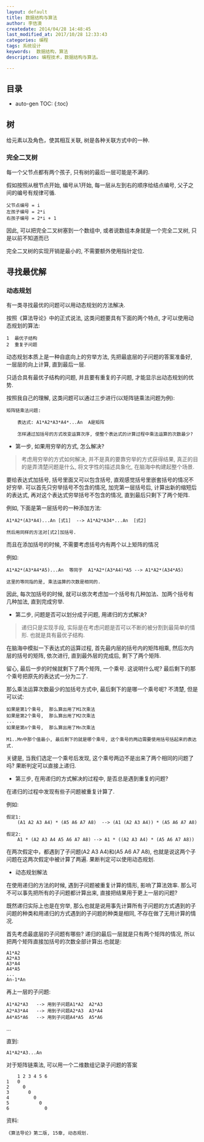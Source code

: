 ```yaml
---
layout: default
title: 数据结构与算法
author: 李佶澳
createdate: 2014/04/28 14:48:45
last_modified_at: 2017/10/28 12:33:43
categories: 编程
tags: 系统设计
keywords:  数据结构，算法
description: 编程技术，数据结构与算法。

---
```


## 目录
* auto-gen TOC:
{:toc}

## 树

给元素以及角色，使其相互关联, 树是各种关联方式中的一种.

### 完全二叉树

每一个父节点都有两个孩子, 只有树的最后一层可能是不满的.

假如按照从根节点开始, 编号从1开始, 每一层从左到右的顺序给结点编号, 父子之间的编号有规律可循.

	父节点编号 = i
	左孩子编号 = 2*i
	右孩子编号 = 2*i + 1

因此, 可以把完全二叉树塞到一个数组中, 或者说数组本身就是一个完全二叉树, 只是以前不知道而已

完全二叉树的实现开销是最小的, 不需要额外使用指针定位.

## 寻找最优解

### 动态规划

有一类寻找最优的问题可以用动态规划的方法解决.

按照《算法导论》中的正式说法, 这类问题要具有下面的两个特点, 才可以使用动态规划的算法:

	1  最优子结构
	2  重复子问题

动态规划本质上是一种自底向上的穷举方法, 先把最底层的子问题的答案准备好, 一层层的向上计算, 直到最后一层. 

只适合具有最优子结构的问题, 并且要有重复的子问题, 才能显示出动态规划的优势. 

按照我自己的理解, 这类问题可以通过三步进行(以矩阵链乘法问题为例):

	矩阵链乘法问题:

		表达式: A1*A2*A3*A4*...An  A是矩阵

		怎样通过加括号的方式改变运算次序, 使整个表达式的计算过程中乘法运算的次数最少?

* 第一步, 如果用穷举的方式, 怎么解决?

>考虑用穷举的方式如何解决, 并不是真的要靠穷举的方式获得结果, 真正的目的是弄清楚问题是什么, 将文字性的描述具象化, 在脑海中构建起整个场景.

要给表达式加括号, 括号里面又可以包含括号, 直观感觉括号里嵌套括号的情况不好穷举. 可以首先只穷举括号不包含的情况, 加完第一层括号后, 计算出新的缩短后的表达式, 再对这个表达式穷举括号不包含的情况, 直到最后只剩下了两个矩阵.

例如, 下面是第一层括号的一种添加方法: 

	A1*A2*(A3*A4)...An [式1]  --> A1*A2*A34*...An  [式2]

	然后用同样的方法对[式2]加括号.

而且在添加括号的时候, 不需要考虑括号内有两个以上矩阵的情况

例如:

	A1*A2*(A3*A4*A5)...An  等同于  A1*A2*(A3*A4)*A5 --> A1*A2*(A34*A5)

	这里的等同指的是, 乘法运算的次数是相同的.

因此, 每次加括号的时候, 就可以依次考虑加一个括号有几种加法、加两个括号有几种加法, 直到完成穷举.

* 第二步, 问题是否可以划分成子问题, 用递归的方式解决?

>递归只是实现手段, 实际是在考虑问题是否可以不断的被分割到最简单的情形. 也就是具有最优子结构.

在脑海中模拟一下表达式的运算过程, 首先最内层的括号内的矩阵相乘, 然后次内层的括号的矩阵, 依次进行, 直到最外层的完成后, 剩下了两个矩阵.

留心, 最后一步的时候就剩下了两个矩阵, 一个乘号. 这说明什么呢? 最后剩下的那个乘号把原先的表达式一分为二了.

那么乘法运算次数最少的加括号方式中, 最后剩下的是哪一个乘号呢? 不清楚, 但是可以试:

	如果是第1个乘号,  那么算出用了M1次乘法
	如果是第2个乘号,  那么算出用了M2次乘法
	...
	如果是第n个乘号,  那么算出用了Mn次乘法

	M1..Mn中那个值最小, 最后剩下的就是哪个乘号, 这个乘号的两边需要使用括号括起来的表达式.

关键是, 当我们选定一个乘号后发现, 这个乘号两边不是出来了两个相同的问题了吗? 果断判定可以直接上递归.

* 第三步, 在用递归的方式解决的过程中, 是否总是遇到重复的问题?

在递归的过程中发现有些子问题被重复计算了.

例如:

	假定1:
		(A1 A2 A3 A4) * (A5 A6 A7 A8)  --> (A1 (A2 A3 A4)) * (A5 A6 A7 A8)

	假定2:
		A1 * (A2 A3 A4 A5 A6 A7 A8) --> A1 * ((A2 A3 A4) * (A5 A6 A7 A8))

在两次假定中，都遇到了子问题(A2 A3 A4)和(A5 A6 A7 A8), 也就是说这两个子问题在这两次假定中被计算了两遍. 果断判定可以使用动态规划.

* 动态规划解法

在使用递归的方法的时候, 遇到子问题被重复计算的情形, 影响了算法效率. 那么可不可以事先把所有的子问题都计算出来, 直接把结果用于更上一层的问题?

既然递归实际上也是在穷举, 那么也就是说用事先计算所有子问题的方式遇到的子问题的种类和用递归的方式遇到的子问题的种类是相同, 不存在做了无用计算的情况.

首先考虑最底层的子问题有哪些? 递归的最后一层就是只有两个矩阵的情况, 所以把两个矩阵直接加括号的次数全部计算出.也就是:

	A1*A2
	A2*A3
	A3*A4
	A4*A5
	...
	An-1*An

再上一层的子问题:

	A1*A2*A3   --> 用到子问题A1*A2  A2*A3
	A2*A3*A4   --> 用到子问题A2*A3  A3*A4
	A4*A5*A6   --> 用到子问题A4*A5  A5*A6

...

直到:

	A1*A2*A3...An

对于矩阵链乘法, 可以用一个二维数组记录子问题的答案

		1 2 3 4 5 6
	1   0
	2     0
	3       0
	4         0
	5           0
	6             0

资料:

	《算法导论》第二版, 15章, 动态规划.

